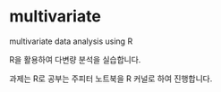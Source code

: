 # multivariate
multivariate data analysis using R

R을 활용하여 다변량 분석을 실습합니다.

과제는 R로 공부는 주피터 노트북을 R 커널로 하여 진행합니다.

